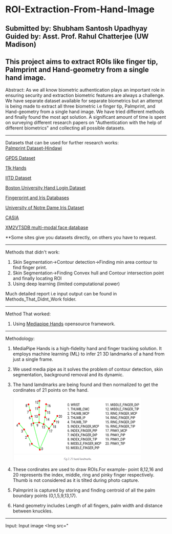 # ROI-Extraction-From-Hand-Image
Submitted by: Shubham Santosh Upadhyay<br>
Guided by: Asst. Prof. Rahul Chatterjee (UW Madison)<br>
------------------------------------------------------------------------------------------
This project aims to extract ROIs like finger tip, Palmprint and Hand-geometry from a single hand image.
------------------------------------------------------------------------------------------

Abstract:
As we all know biometric authentication plays an important role in ensuring security and extraction biometric features are always a challenge. We have separate dataset available for separate biometrics but an attempt is being made to extract all three biometric i.e finger tip, Palmprint, and Hand-geometry from a single hand image. We have tried different methods and finally found the most apt solution. A significant amount of time is spent on surveying different research papers on "Authentication with the help of different biometrics" and collecting all possible datasets.

------------------------------------------------------------------------------------------
Datasets that can be used for further research works:<br>
[Palmprint Dataset-Hindawi](https://staffusm-my.sharepoint.com/personal/shahrel_usm_my/_layouts/15/onedrive.aspx?id=%2Fpersonal%2Fshahrel%5Fusm%5Fmy%2FDocuments%2FResearch%5FData%2FIBGHT%5FGroundtruth&originalPath=aHR0cHM6Ly9zdGFmZnVzbS1teS5zaGFyZXBvaW50LmNvbS86ZjovZy9wZXJzb25hbC9zaGFocmVsX3VzbV9teS9FbF9kblQ5bmF1QlBwQS0yYmdWT2ZMMEJxLVNUcWg2V2k0M2M1eFZKVl9ZR2x3P3J0aW1lPXNlZ0FHUDhhMlVn)

[GPDS Dataset](https://gpds.ulpgc.es/)

[11k Hands](https://sites.google.com/view/11khands)

[IITD Dataset](https://www4.comp.polyu.edu.hk/~csajaykr/IITD/Database_Palm.htm)

[Boston University Hand Login Dataset](http://vip.bu.edu/projects/hcis/hand-login/dataset/)

[Fingerprint and Iris Databases](https://www.neurotechnology.com/download.html)

[University of Notre Dame Iris Dataset](https://cvrl.nd.edu/projects/data/)

[CASIA](http://www.cbsr.ia.ac.cn/IrisDatabase.htm)

[XM2VTSDB multi-modal face database](http://www.ee.surrey.ac.uk/CVSSP/xm2vtsdb/)

**Some sites give you datasets directly, on others you have to request.

------------------------------------------------------------------------------------------

Methods that didn't work:
1. Skin Segmentation->Contour detection->Finding min area contour to find finger print.
2. Skin Segmentation->Finding Convex hull and Contour intersection point and finally locating ROI
3. Using deep learning (limited computational power)
 
Much detailed report i.e input output can be found in Methods_That_Didnt_Work folder.

------------------------------------------------------------------------------------------

Method That worked:
1. Using [Mediapipe Hands](https://google.github.io/mediapipe/solutions/hands.html) opensource framework.

------------------------------------------------------------------------------------------

Methodology:

1. MediaPipe Hands is a high-fidelity hand and finger tracking solution. It employs machine learning (ML) to infer 21 3D landmarks of a hand from just a single frame.
2. We used media pipe as it solves the problem of contour detection, skin segmentation, background removal and its dynamic.
3. The hand lamdmarks are being found and then normalized to get the cordinates of 21 points on the hand.

   <img src="images/hand.PNG" height="200" width="400">
4. These cordinates are used to draw ROIs.For example- point 8,12,16 and 20 represents the index, middle, ring and pinky finger respectively. Thumb is not considered as it is tilted during photo capture.
5. Palmprint is captured by storing and finding centroid of all the palm boundary points (0,1,5,9,13,17).
6. Hand geometry includes Length of all fingers, palm width and distance between knuckles.

------------------------------------------------------------------------------------------

Input:
Input image
<Img src="
   

